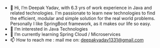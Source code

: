 - 👋 Hi, I’m Deepak Yadav, with 6.3 yrs of work experience in Java and related technologies.
  I'm passionate to learn new technologies to find the efficient, modular and simple solution 
  for the real world problems.
  Personally I like SpringBoot framework, as it makes our life so easy.
- 👀 I’m interested in Java Technologies
- 🌱 I’m currently learning Spring Cloud / Microservices 
- 📫 How to reach me : mail me on: deepakyadav1331@gmail.com



<!---
deepak1331/deepak1331 is a ✨ special ✨ repository because its `README.md` (this file) appears on your GitHub profile.
You can click the Preview link to take a look at your changes.

- 💞️ I’m looking to collaborate on ... 

--->
